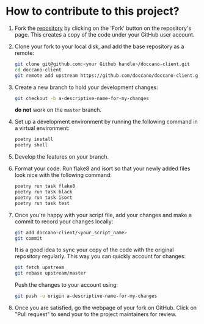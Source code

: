 # How to contribute to this project?

1. Fork the [repository](https://github.com/doccano/doccano-client) by clicking on the 'Fork' button on the repository's page. This creates a copy of the code under your GitHub user account.

2. Clone your fork to your local disk, and add the base repository as a remote:

	```bash
	git clone git@github.com:<your Github handle>/doccano-client.git
	cd doccano-client
	git remote add upstream https://github.com/doccano/doccano-client.git
	```

3. Create a new branch to hold your development changes:

	```bash
	git checkout -b a-descriptive-name-for-my-changes
	```

	**do not** work on the `master` branch.

4. Set up a development environment by running the following command in a virtual environment:

	```bash
	poetry install
	poetry shell
	```

5. Develop the features on your branch.

6. Format your code. Run flake8 and isort so that your newly added files look nice with the following command:

	```bash
	poetry run task flake8
	poetry run task black
	poetry run task isort
	poetry run task test
	```

7. Once you're happy with your script file, add your changes and make a commit to record your changes locally:

	```bash
	git add doccano-client/<your_script_name>
	git commit
	```

	It is a good idea to sync your copy of the code with the original
	repository regularly. This way you can quickly account for changes:

	```bash
	git fetch upstream
	git rebase upstream/master
    ```

   Push the changes to your account using:

   ```bash
   git push -u origin a-descriptive-name-for-my-changes
   ```

8. Once you are satisfied, go the webpage of your fork on GitHub. Click on "Pull request" to send your to the project maintainers for review.
